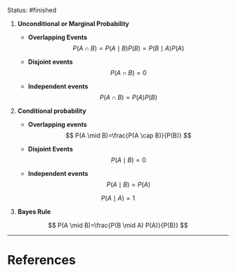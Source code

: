Status: #finished 

1. **Unconditional or Marginal Probability**
	- **Overlapping Events** 
$$
P(A \cap B)=P(A \mid B) P(B)=P(B \mid A) P(A)
$$

	- **Disjoint events**
$$
P(A \cap B)=0
$$

	- **Independent events** 
$$
P(A \cap B)=P(A) P(B)
$$


2. **Conditional probability**
	- **Overlapping events** 
$$
P(A \mid B)=\frac{P(A \cap B)}{P(B)}
$$

	- **Disjoint Events** 
$$
P(A \mid B)=0
$$

	- **Independent events** 
$$
P(A \mid B)=P(A)
$$

$$
P(A \mid A)=1
$$

3. **Bayes Rule**

$$
P(A \mid B)=\frac{P(B \mid A) P(A)}{P(B)}
$$





---
# References
